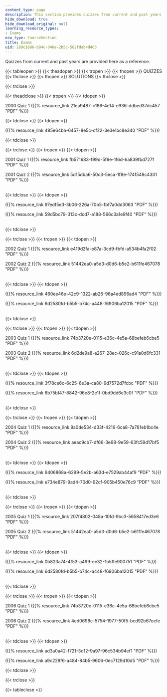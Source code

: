 ```yaml
---
content_type: page
description: This section provides quizzes from current and past years as a reference.
hide_download: true
hide_download_original: null
learning_resource_types:
- Exams
ocw_type: CourseSection
title: Exams
uid: 189c1886-b84c-046e-2b5c-582fdab4d463
---
```


Quizzes from current and past years are provided here as a reference.

{{< tableopen >}}
{{< theadopen >}}
{{< tropen >}}
{{< thopen >}}
QUIZZES
{{< thclose >}}
{{< thopen >}}
SOLUTIONS
{{< thclose >}}

{{< trclose >}}

{{< theadclose >}}
{{< tropen >}}
{{< tdopen >}}


2000 Quiz 1 ({{% resource_link 21ea9487-c186-4e14-e936-ddbed37dc457 "PDF" %}})


{{< tdclose >}}
{{< tdopen >}}


({{% resource_link 495e64ba-6457-8e5c-cf22-3e3e1bc8e340 "PDF" %}})


{{< tdclose >}}

{{< trclose >}}
{{< tropen >}}
{{< tdopen >}}


2001 Quiz 1 ({{% resource_link fb571683-f99d-5f9e-1f6d-6a839fbd727f "PDF" %}})

2001 Quiz 2 ({{% resource_link 5d15dba6-50c3-5eca-1f8e-174f549c4301 "PDF" %}})  
 


{{< tdclose >}}
{{< tdopen >}}


({{% resource_link 97edf5e3-3b06-226a-70b5-fbf7a0dd3063 "PDF" %}})

({{% resource_link 59d5bc79-313c-dcd7-a188-566c3a1e9f40 "PDF" %}})  
 


{{< tdclose >}}

{{< trclose >}}
{{< tropen >}}
{{< tdopen >}}


2002 Quiz 1 ({{% resource_link e419d2fa-e87a-3cd9-fbfd-a534b4fa2f02 "PDF" %}})

2002 Quiz 2 ({{% resource_link 51442ea0-a5d3-d0d6-b5e2-b611fe467078 "PDF" %}})  
 


{{< tdclose >}}
{{< tdopen >}}


({{% resource_link 460ee46e-42c9-1322-ab26-96a4ed896ad4 "PDF" %}})

({{% resource_link 6d2580fd-b5b5-b74c-a448-f6906ba12015 "PDF" %}})  
 


{{< tdclose >}}

{{< trclose >}}
{{< tropen >}}
{{< tdopen >}}


2003 Quiz 1 ({{% resource_link 74b3720e-0115-e36c-4e5a-68befeb6cbe5 "PDF" %}})

2003 Quiz 2 ({{% resource_link 6d2de9a8-a267-28ec-026c-c91a0d6fc331 "PDF" %}})  
 


{{< tdclose >}}
{{< tdopen >}}


({{% resource_link 3f78ce6c-6c25-6e3a-ca80-9d7572d7fcbc "PDF" %}})

({{% resource_link 6b75bf47-8842-96e8-2e1f-0bd9dd6e3c0f "PDF" %}})  
 


{{< tdclose >}}

{{< trclose >}}
{{< tropen >}}
{{< tdopen >}}


2004 Quiz 1 ({{% resource_link 8a0de534-d33f-4216-6ca8-7a781eb1bc4e "PDF" %}})

2004 Quiz 2 ({{% resource_link aeac9cb7-df66-3e68-9e59-63fc59d17bf5 "PDF" %}})  
 


{{< tdclose >}}
{{< tdopen >}}


({{% resource_link 6406868a-6299-5e2b-a63d-e7529ab44af9 "PDF" %}})

({{% resource_link e734e879-9ad4-70d0-92cf-905b450e76c9 "PDF" %}})  
 


{{< tdclose >}}

{{< trclose >}}
{{< tropen >}}
{{< tdopen >}}


2005 Quiz 1 ({{% resource_link 207f4802-048a-10fd-9bc3-5658417ed3e6 "PDF" %}})

2005 Quiz 2 ({{% resource_link 51442ea0-a5d3-d0d6-b5e2-b611fe467078 "PDF" %}})  
 


{{< tdclose >}}
{{< tdopen >}}


({{% resource_link 0b823a74-4f53-a499-ee32-1b5ffe900751 "PDF" %}})

({{% resource_link 6d2580fd-b5b5-b74c-a448-f6906ba12015 "PDF" %}})  
 


{{< tdclose >}}

{{< trclose >}}
{{< tropen >}}
{{< tdopen >}}


2006 Quiz 1 ({{% resource_link 74b3720e-0115-e36c-4e5a-68befeb6cbe5 "PDF" %}})

2006 Quiz 2 ({{% resource_link 4ed0698c-5754-1977-50f5-bcd92b67eefe "PDF" %}})  
 


{{< tdclose >}}
{{< tdopen >}}


({{% resource_link ad3a0a42-f721-3d12-9a97-96c534b94ef1 "PDF" %}})

({{% resource_link a9c228f6-a484-84b5-9606-0ec7129d10d5 "PDF" %}})


{{< tdclose >}}

{{< trclose >}}

{{< tableclose >}}